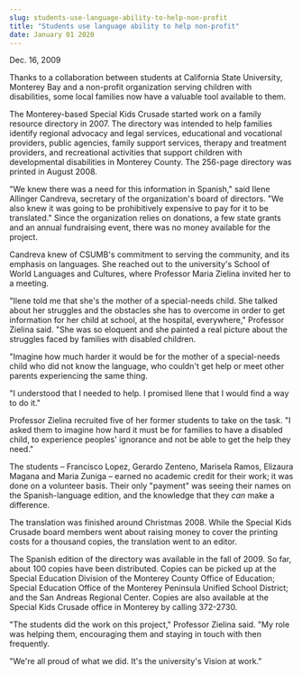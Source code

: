 ```yaml
---
slug: students-use-language-ability-to-help-non-profit
title: "Students use language ability to help non-profit"
date: January 01 2020
---
```


 
<p>Dec. 16, 2009</p>
<p>
  Thanks to a collaboration between students at California State University,
  Monterey Bay and a non-profit organization serving children with disabilities,
  some local families now have a valuable tool available to them.
</p>
<p>
  The Monterey-based Special Kids Crusade started work on a family resource
  directory in 2007. The directory was intended to help families identify
  regional advocacy and legal services, educational and vocational providers,
  public agencies, family support services, therapy and treatment providers, and
  recreational activities that support children with developmental disabilities
  in Monterey County. The 256-page directory was printed in August 2008.
</p>
<p>
  "We knew there was a need for this information in Spanish," said Ilene
  Allinger Candreva, secretary of the organization's board of directors. "We
  also knew it was going to be prohibitively expensive to pay for it to be
  translated." Since the organization relies on donations, a few state grants
  and an annual fundraising event, there was no money available for the project.
</p>
<p>
  Candreva knew of CSUMB's commitment to serving the community, and its emphasis
  on languages. She reached out to the university's School of World Languages
  and Cultures, where Professor Maria Zielina invited her to a meeting.
</p>
<p>
  "Ilene told me that she's the mother of a special-needs child. She talked
  about her struggles and the obstacles she has to overcome in order to get
  information for her child at school, at the hospital, everywhere," Professor
  Zielina said. "She was so eloquent and she painted a real picture about the
  struggles faced by families with disabled children.
</p>
<p>
  "Imagine how much harder it would be for the mother of a special-needs child
  who did not know the language, who couldn't get help or meet other parents
  experiencing the same thing.
</p>
<p>
  "I understood that I needed to help. I promised Ilene that I would find a way
  to do it."
</p>
<p>
  Professor Zielina recruited five of her former students to take on the task.
  "I asked them to imagine how hard it must be for families to have a disabled
  child, to experience peoples' ignorance and not be able to get the help they
  need."
</p>
<p>
  The students – Francisco Lopez, Gerardo Zenteno, Marisela Ramos, Elizaura
  Magana and Maria Zuniga – earned no academic credit for their work; it was
  done on a volunteer basis. Their only "payment" was seeing their names on the
  Spanish-language edition, and the knowledge that they <em>can</em> make a
  difference.
</p>
<p>
  The translation was finished around Christmas 2008. While the Special Kids
  Crusade board members went about raising money to cover the printing costs for
  a thousand copies, the translation went to an editor.
</p>
<p>
  The Spanish edition of the directory was available in the fall of 2009. So
  far, about 100 copies have been distributed. Copies can be picked up at the
  Special Education Division of the Monterey County Office of Education; Special
  Education Office of the Monterey Peninsula Unified School District; and the
  San Andreas Regional Center. Copies are also available at the Special Kids
  Crusade office in Monterey by calling 372-2730.
</p>
<p>
  "The students did the work on this project," Professor Zielina said. "My role
  was helping them, encouraging them and staying in touch with then frequently.
</p>
<p>"We're all proud of what we did. It's the university's Vision at work."</p>
 
